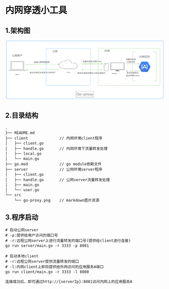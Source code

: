 # 内网穿透小工具

## 1.架构图
![](src/go-proxy.png)

## 2.目录结构
```shell script
.
├── README.md
├── client              // 内网环境client程序
│   ├── client.go
│   ├── handle.go       // 内网环境下流量转发处理
│   ├── local.go
│   └── main.go         
├── go.mod              // go module依赖文件
├── server              // 公网环境server程序
│   ├── client.go
│   ├── handle.go       // 公网server流量转发处理
│   ├── main.go
│   └── user.go
└── src
    └── go-proxy.png    // markdown图片资源
```
## 3.程序启动
```shell script
# 启动公网server 
# -p:提供给用户访问的端口号
# -r:远程公网server上进行流量转发的端口号(提供给client进行连接)
go run server/main.go -r 3333 -p 8081

# 启动本地client
# -r:远程公网server提供流量转发的端口
# -l:内网client上即将提供给外网访问的应用服务A端口
go run client/main.go -r 3333 -l 8080

```
`连接成功后，即可通过http://{serverIp}:8081访问内网上的应用服务A`